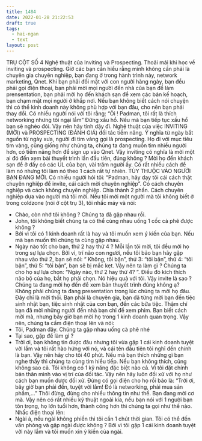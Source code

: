 ```yaml
---
title: 1484
date: 2022-01-28 21:22:53
draft: true
tags:
  - hai-ngan
  - text
layout: post
---
```


TRỤ CỘT SỐ 4
Nghệ thuật của Inviting và Prospecting.
Thoải mái khi học về inviting và prospecting. Giờ các bạn cần hiểu rằng mình không cần phải là chuyên gia chuyên nghiệp, bạn đang ở trong hành trình này, network marketing, Qnet. Khi bạn phải đối mặt với con người hàng ngày, bạn đều phải gọi điện thoại, bạn phải mời mọi người đến nhà của bạn để làm prensentation, bạn phải mời họ đến khách sạn để xem các bản kế hoạch, bạn chạm mặt mọi người ở khắp nơi. Nếu bạn không biết cách nói chuyện thì có thể kinh doanh này không phù hợp với bạn đâu, cho nên bạn phải thay đổi.
Có nhiều người nói với tôi rằng: “Ôi ! Padman, tôi rất là thích networking nhưng tôi ngại lắm” Đừng xấu hổ. Nếu mà bạn tiếp tục xấu hổ bạn sẽ nghèo đói. Vậy nên hãy tỉnh dậy đi.
Nghệ thuật của việc INVITING (MỜI) và PROSPECTING (ĐÁNH GIÁ) đối tác tiềm năng. Ý nghĩa từ ngày bắt nguồn từ ngày xưa, người đi tìm vàng gọi là prospecting. Họ đi với mục tiêu tìm vàng, cũng giống như chúng ta, chúng ta đang muốn tìm nhiều người hơn, có tiềm năng hơn để sign up vào Qnet. Vậy inviting có nghĩa là mời một ai đó đến xem bài thuyết trình lần đầu tiên, đúng không ? Mời họ đến khách sạn để ở đấy có các UL của bạn, vài trăm người ấy.
Có rất nhiều cách để làm nó nhưng tôi làm nó theo 1 cách rất tự nhiên. TÙY THUỘC VÀO NGƯỜI BẠN ĐANG MỜI.
Có nhiều người hỏi tôi: “Padman, hãy dạy tôi cái cách thật chuyên nghiệp để invite, cái cách mời chuyên nghiệp”. Có cách chuyên nghiệp và cách không chuyên nghiệp. Chia thành 2 phần.
Cách chuyên nghiệp dựa vào người mà tôi mời. Nếu tôi mời một người mà tôi không biết ở trong coldzone (nói ở cột trụ 3), tôi nhấc máy và nói:

- Chào, còn nhớ tôi không ? Chúng ta đã gặp nhau rồi.
- John, tôi không biết chúng ta có thể cùng nhau uống 1 cốc cà phê được không ?
- Bởi vì tôi có 1 kinh doanh rất là hay và tôi muốn xem ý kiến của bạn. Nếu mà bạn muốn thì chúng ta cùng gặp nhau.
- Ngày nào tốt cho bạn, thứ 2 hay thứ 4 ?
  Mỗi lần tôi mời, tôi đều mời họ trong sự lựa chọn. Bởi vì, trí não con người, nếu tôi bảo bạn hãy gặp nhau vào thứ 2, bạn sẽ nói: “ Không, tôi bận”, thứ 3: “tôi bận”, thứ 4: “tôi bận”, thứ 5: “tôi bận”, bạn sẽ bị mắc kẹt. Vậy nên ta làm gì ? Chúng ta cho họ sự lựa chọn: “Ngày nào, thứ 2 hay thứ 4? ”. Điều đó kích thích não bộ của họ, bắt họ phải chọn. Nó hiệu quả với tôi.
  Vậy invite là sao ? Chúng ta đang mời họ đến để xem bản thuyết trình đúng không ạ? Không phải chúng ta đang presentation trong lúc chúng ta mời họ đâu. Đây chỉ là mời thôi. Bạn phải là chuyên gia, bạn đã từng mời bạn đến tiệc sinh nhật bạn, tiệc sinh nhật của con bạn, đến các bữa tiệc. Thậm chí bạn đã mời những người đến nhà bạn chỉ để xem phim. Bạn biết cách mời mà, nhưng bây giờ bạn mời họ trong 1 kinh doanh quan trọng. Vậy nên, chúng ta cầm điện thoại lên và nói:
- Tôi, Padman đây. Chúng ta gặp nhau uống cà phê nhé
- Tại sao, gặp để làm gì ?
- Trời ơi, bạn không tin được đâu nhưng tôi vừa gặp 1 cái kinh doanh tuyệt vời lắm và tôi rất hào hứng với nó, và cái tên đầu tiên tôi nghĩ đến chính là bạn. Vậy nên hãy cho tôi 40 phút. Nếu mà bạn thích những gì bạn nghe thấy thì chúng ta cùng tìm hiểu tiếp. Nếu bạn không thích, cũng không sao cả.
  Tôi không có 1 kỹ năng đặc biệt nào cả. Vì tôi đặt chính bản thân mình vào vị trí của đối tác. Vậy nên hãy luôn đối xử với họ như cách bạn muốn được đối xử. Đừng có gọi điện cho họ rồi bảo là: “Trời ơi, bây giờ bạn phải đến, tuyệt vời lắm! Đó là networking, phải mua sản phẩm,…” Thôi đừng, đừng cho nhiều thông tin như thế. Bạn đang mời cơ mà.
  Vậy nên có rất nhiều kỹ thuật ngoài kia, nếu bạn nói với 1 người bạn tôn trọng, họ lớn tuổi hơn, thành công hơn thì chúng ta gọi như thế nào. Nhấc điện thoại lên:
- Ngài à, nếu ngài không phiền thì tôi cần 1 chút thời gian. Tôi có thể đến văn phòng và gặp ngài được không ? Bởi vì tôi gặp 1 cái kinh doanh tuyệt vời này lắm và tôi muốn xin ý kiến của ngài.
